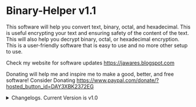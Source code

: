 # Binary-Helper v1.1
This software will help you convert text, binary, octal, and hexadecimal. This is useful encrypting your text and ensuring safety of the content of the text. 
This will also help you decrypt binary, octal, or hexadecimal encryption. This is a user-friendly software that is easy to use and no more other setup to use.

Check my website for software updates 
https://jawares.blogspot.com

Donating will help me and inspire me to make a good, better, and free software! Consider Donating
https://www.paypal.com/donate/?hosted_button_id=DAY3XBK2372EG

<details>
  <summary>Changelogs. Current Version is v1.0</summary>
  Binary Helper v1.1:<br>
    - Added checkbox to let the user choose whether they want the output of
    binary, octal, and hexadecimal is with or without the whitespace.<br><br>
    <details>
      <summary>Older Versions</summary>
      <details>
        <summary>Binary Helper v1.0</summary>
        - Convert text to binary, octal, hexadecimal, and vice versa.<br>
        - Convert binary to octal, hexadecimal, and vice versa.<br>
        - Convert hexadecimal to octal, and vice versa.<br>
        - Clear all buttons will clear all inputs and output<br>
        - Input and output has a clear button<br>
        - Copy Clipboard button will copy the output<br>
      </details>
    </details>
</details>

